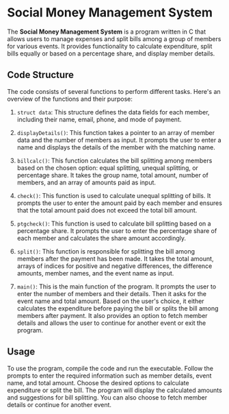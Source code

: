 # Social Money Management System

The **Social Money Management System** is a program written in C that allows users to manage expenses and split bills among a group of members for various events. It provides functionality to calculate expenditure, split bills equally or based on a percentage share, and display member details.

## Code Structure

The code consists of several functions to perform different tasks. Here's an overview of the functions and their purpose:

1. `struct data`: This structure defines the data fields for each member, including their name, email, phone, and mode of payment.

2. `displayDetails()`: This function takes a pointer to an array of member data and the number of members as input. It prompts the user to enter a name and displays the details of the member with the matching name.

3. `billcalc()`: This function calculates the bill splitting among members based on the chosen option: equal splitting, unequal splitting, or percentage share. It takes the group name, total amount, number of members, and an array of amounts paid as input.

4. `check()`: This function is used to calculate unequal splitting of bills. It prompts the user to enter the amount paid by each member and ensures that the total amount paid does not exceed the total bill amount.

5. `ptgcheck()`: This function is used to calculate bill splitting based on a percentage share. It prompts the user to enter the percentage share of each member and calculates the share amount accordingly.

6. `split()`: This function is responsible for splitting the bill among members after the payment has been made. It takes the total amount, arrays of indices for positive and negative differences, the difference amounts, member names, and the event name as input.

7. `main()`: This is the main function of the program. It prompts the user to enter the number of members and their details. Then it asks for the event name and total amount. Based on the user's choice, it either calculates the expenditure before paying the bill or splits the bill among members after payment. It also provides an option to fetch member details and allows the user to continue for another event or exit the program.

## Usage

To use the program, compile the code and run the executable. Follow the prompts to enter the required information such as member details, event name, and total amount. Choose the desired options to calculate expenditure or split the bill. The program will display the calculated amounts and suggestions for bill splitting. You can also choose to fetch member details or continue for another event.



